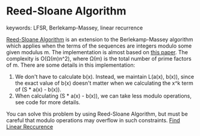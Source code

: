 # Reed-Sloane Algorithm
keywords: LFSR, Berlekamp-Massey, linear recurrence

[Reed-Sloane Algorithm](https://en.wikipedia.org/wiki/Reeds%E2%80%93Sloane_algorithm) is an extension to the Berlekamp-Massey algorithm which applies when the terms of the sequences are integers modulo some given modulus m.
The implementation is almost based on [this paper](http://neilsloane.com/doc/Me111.pdf).
The complexity is O(Ω(m)n^2), where Ω(m) is the total number of prime factors of m.
There are some details in this implementation:
1. We don't have to calculate b(x). Instead, we maintain L(a(x), b(x)), since the exact value of b(x) doesn't matter when we calculating the x^k term of (S * a(x) - b(x)).
2. When calculating (S * a(x) - b(x)), we can take less modulo operations, see code for more details.

You can solve this problem by using Reed-Sloane Algorithm, but must be careful that modulo operations may overflow in such constraints.
[Find Linear Reccurence](https://www.spoj.com/problems/FINDLR/)
